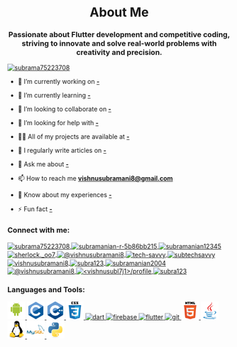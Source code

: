 <h1 align="center">About Me</h1>
<h3 align="center">Passionate about Flutter development and competitive coding, striving to innovate and solve real-world problems with creativity and precision.</h3>

<p align="left">
  <a href="https://twitter.com/subrama75223708" target="blank">
    <img src="https://img.shields.io/twitter/follow/subrama75223708?logo=twitter&style=for-the-badge" alt="subrama75223708" />
  </a>
</p>

- 🔭 I’m currently working on **[-]()**

- 🌱 I’m currently learning **[-]()**

- 👯 I’m looking to collaborate on **[-]()**

- 🤝 I’m looking for help with **[-]()**

- 👨‍💻 All of my projects are available at **[-]()**

- 📝 I regularly write articles on **[-]()**

- 💬 Ask me about **[-]()**

- 📫 How to reach me **vishnusubramani8@gmail.com**

- 📄 Know about my experiences **[-]()**

- ⚡ Fun fact **[-]()**

<h3 align="left">Connect with me:</h3>
<p align="left">
  <a href="https://twitter.com/subrama75223708" target="blank">
    <img align="center" src="https://raw.githubusercontent.com/rahuldkjain/github-profile-readme-generator/master/src/images/icons/Social/twitter.svg" alt="subrama75223708" height="30" width="40" />
  </a>
  <a href="https://linkedin.com/in/subramanian-r-5b86bb215" target="blank">
    <img align="center" src="https://raw.githubusercontent.com/rahuldkjain/github-profile-readme-generator/master/src/images/icons/Social/linked-in-alt.svg" alt="subramanian-r-5b86bb215" height="30" width="40" />
  </a>
  <a href="https://kaggle.com/subramanian12345" target="blank">
    <img align="center" src="https://raw.githubusercontent.com/rahuldkjain/github-profile-readme-generator/master/src/images/icons/Social/kaggle.svg" alt="subramanian12345" height="30" width="40" />
  </a>
  <a href="https://instagram.com/sherlock._oo7" target="blank">
    <img align="center" src="https://raw.githubusercontent.com/rahuldkjain/github-profile-readme-generator/master/src/images/icons/Social/instagram.svg" alt="sherlock._oo7" height="30" width="40" />
  </a>
  <a href="https://medium.com/@vishnusubramani8" target="blank">
    <img align="center" src="https://raw.githubusercontent.com/rahuldkjain/github-profile-readme-generator/master/src/images/icons/Social/medium.svg" alt="@vishnusubramani8" height="30" width="40" />
  </a>
  <a href="https://www.youtube.com/c/tech-savvy" target="blank">
    <img align="center" src="https://raw.githubusercontent.com/rahuldkjain/github-profile-readme-generator/master/src/images/icons/Social/youtube.svg" alt="tech-savvy" height="30" width="40" />
  </a>
  <a href="https://www.codechef.com/users/subtechsavvy" target="blank">
    <img align="center" src="https://cdn.jsdelivr.net/npm/simple-icons@3.1.0/icons/codechef.svg" alt="subtechsavvy" height="30" width="40" />
  </a>
  <a href="https://www.hackerrank.com/vishnusubramani8" target="blank">
    <img align="center" src="https://raw.githubusercontent.com/rahuldkjain/github-profile-readme-generator/master/src/images/icons/Social/hackerrank.svg" alt="vishnusubramani8" height="30" width="40" />
  </a>
  <a href="https://codeforces.com/profile/subra123" target="blank">
    <img align="center" src="https://raw.githubusercontent.com/rahuldkjain/github-profile-readme-generator/master/src/images/icons/Social/codeforces.svg" alt="subra123" height="30" width="40" />
  </a>
  <a href="https://www.leetcode.com/subramanian2004" target="blank">
    <img align="center" src="https://raw.githubusercontent.com/rahuldkjain/github-profile-readme-generator/master/src/images/icons/Social/leet-code.svg" alt="subramanian2004" height="30" width="40" />
  </a>
  <a href="https://www.hackerearth.com/@vishnusubramani8" target="blank">
    <img align="center" src="https://raw.githubusercontent.com/rahuldkjain/github-profile-readme-generator/master/src/images/icons/Social/hackerearth.svg" alt="@vishnusubramani8" height="30" width="40" />
  </a>
  <a href="https://auth.geeksforgeeks.org/user/<vishnusubl7j1>/profile" target="blank">
    <img align="center" src="https://raw.githubusercontent.com/rahuldkjain/github-profile-readme-generator/master/src/images/icons/Social/geeks-for-geeks.svg" alt="<vishnusubl7j1>/profile" height="30" width="40" />
  </a>
  <a href="https://www.topcoder.com/members/subra123" target="blank">
    <img align="center" src="https://raw.githubusercontent.com/rahuldkjain/github-profile-readme-generator/master/src/images/icons/Social/topcoder.svg" alt="subra123" height="30" width="40" />
  </a>
</p>

<h3 align="left">Languages and Tools:</h3>
<p align="left">
  <a href="https://developer.android.com" target="_blank" rel="noreferrer">
    <img src="https://raw.githubusercontent.com/devicons/devicon/master/icons/android/android-original-wordmark.svg" alt="android" width="40" height="40"/>
  </a>
  <a href="https://www.cprogramming.com/" target="_blank" rel="noreferrer">
    <img src="https://raw.githubusercontent.com/devicons/devicon/master/icons/c/c-original.svg" alt="c" width="40" height="40"/>
  </a>
  <a href="https://www.w3schools.com/cpp/" target="_blank" rel="noreferrer">
    <img src="https://raw.githubusercontent.com/devicons/devicon/master/icons/cplusplus/cplusplus-original.svg" alt="cplusplus" width="40" height="40"/>
  </a>
  <a href="https://www.w3schools.com/css/" target="_blank" rel="noreferrer">
    <img src="https://raw.githubusercontent.com/devicons/devicon/master/icons/css3/css3-original-wordmark.svg" alt="css3" width="40" height="40"/>
  </a>
  <a href="https://dart.dev" target="_blank" rel="noreferrer">
    <img src="https://www.vectorlogo.zone/logos/dartlang/dartlang-icon.svg" alt="dart" width="40" height="40"/>
  </a>
  <a href="https://firebase.google.com/" target="_blank" rel="noreferrer">
    <img src="https://www.vectorlogo.zone/logos/firebase/firebase-icon.svg" alt="firebase" width="40" height="40"/>
  </a>
  <a href="https://flutter.dev" target="_blank" rel="noreferrer">
    <img src="https://www.vectorlogo.zone/logos/flutterio/flutterio-icon.svg" alt="flutter" width="40" height="40"/>
  </a>
  <a href="https://git-scm.com/" target="_blank" rel="noreferrer">
    <img src="https://www.vectorlogo.zone/logos/git-scm/git-scm-icon.svg" alt="git" width="40" height="40"/>
  </a>
  <a href="https://www.w3.org/html/" target="_blank" rel="noreferrer">
    <img src="https://raw.githubusercontent.com/devicons/devicon/master/icons/html5/html5-original-wordmark.svg" alt="html5" width="40" height="40"/>
  </a>
  <a href="https://www.java.com" target="_blank" rel="noreferrer">
    <img src="https://raw.githubusercontent.com/devicons/devicon/master/icons/java/java-original.svg" alt="java" width="40" height="40"/>
  </a>
  <a href="https://www.linux.org/" target="_blank" rel="noreferrer">
    <img src="https://raw.githubusercontent.com/devicons/devicon/master/icons/linux/linux-original.svg" alt="linux" width="40" height="40"/>
  </a>
  <a href="https://www.mysql.com/" target="_blank" rel="noreferrer">
    <img src="https://raw.githubusercontent.com/devicons/devicon/master/icons/mysql/mysql-original-wordmark.svg" alt="mysql" width="40" height="40"/>
  </a>
  <a href="https://www.python.org" target="_blank" rel="noreferrer">
    <img src="https://raw.githubusercontent.com/devicons/devicon/master/icons/python/python-original.svg" alt="python" width="40" height="40"/>
  </a>
</p>
